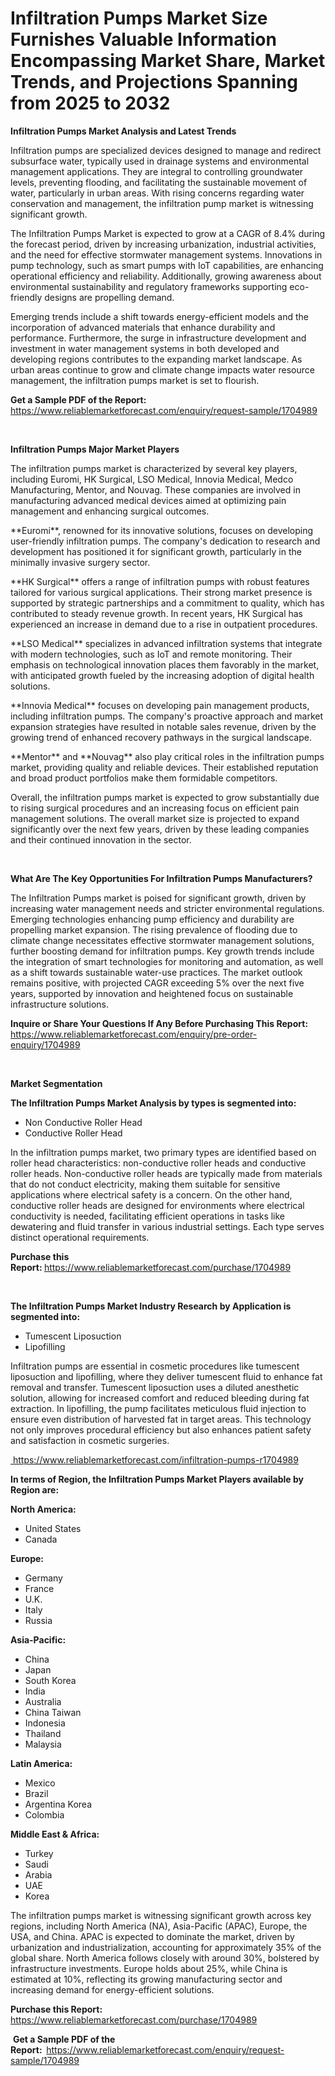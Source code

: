 <p><h1>Infiltration Pumps Market Size Furnishes Valuable Information Encompassing Market Share, Market Trends, and Projections Spanning from 2025 to 2032</h1></p><p><strong>Infiltration Pumps Market Analysis and Latest Trends</strong></p>
<p><p>Infiltration pumps are specialized devices designed to manage and redirect subsurface water, typically used in drainage systems and environmental management applications. They are integral to controlling groundwater levels, preventing flooding, and facilitating the sustainable movement of water, particularly in urban areas. With rising concerns regarding water conservation and management, the infiltration pump market is witnessing significant growth.</p><p>The Infiltration Pumps Market is expected to grow at a CAGR of 8.4% during the forecast period, driven by increasing urbanization, industrial activities, and the need for effective stormwater management systems. Innovations in pump technology, such as smart pumps with IoT capabilities, are enhancing operational efficiency and reliability. Additionally, growing awareness about environmental sustainability and regulatory frameworks supporting eco-friendly designs are propelling demand.</p><p>Emerging trends include a shift towards energy-efficient models and the incorporation of advanced materials that enhance durability and performance. Furthermore, the surge in infrastructure development and investment in water management systems in both developed and developing regions contributes to the expanding market landscape. As urban areas continue to grow and climate change impacts water resource management, the infiltration pumps market is set to flourish.</p></p>
<p><strong>Get a Sample PDF of the Report:&nbsp;</strong> <a href="https://www.reliablemarketforecast.com/enquiry/request-sample/1704989?utm_campaign=2397&utm_medium=2&utm_source=Github&utm_content=ia&utm_term=13042025&utm_id=infiltration-pumps">https://www.reliablemarketforecast.com/enquiry/request-sample/1704989</a></p>
<p>&nbsp;</p>
<p><strong>Infiltration Pumps Major Market Players</strong></p>
<p><p>The infiltration pumps market is characterized by several key players, including Euromi, HK Surgical, LSO Medical, Innovia Medical, Medco Manufacturing, Mentor, and Nouvag. These companies are involved in manufacturing advanced medical devices aimed at optimizing pain management and enhancing surgical outcomes.</p><p>**Euromi**, renowned for its innovative solutions, focuses on developing user-friendly infiltration pumps. The company's dedication to research and development has positioned it for significant growth, particularly in the minimally invasive surgery sector.</p><p>**HK Surgical** offers a range of infiltration pumps with robust features tailored for various surgical applications. Their strong market presence is supported by strategic partnerships and a commitment to quality, which has contributed to steady revenue growth. In recent years, HK Surgical has experienced an increase in demand due to a rise in outpatient procedures.</p><p>**LSO Medical** specializes in advanced infiltration systems that integrate with modern technologies, such as IoT and remote monitoring. Their emphasis on technological innovation places them favorably in the market, with anticipated growth fueled by the increasing adoption of digital health solutions.</p><p>**Innovia Medical** focuses on developing pain management products, including infiltration pumps. The company's proactive approach and market expansion strategies have resulted in notable sales revenue, driven by the growing trend of enhanced recovery pathways in the surgical landscape.</p><p>**Mentor** and **Nouvag** also play critical roles in the infiltration pumps market, providing quality and reliable devices. Their established reputation and broad product portfolios make them formidable competitors.</p><p>Overall, the infiltration pumps market is expected to grow substantially due to rising surgical procedures and an increasing focus on efficient pain management solutions. The overall market size is projected to expand significantly over the next few years, driven by these leading companies and their continued innovation in the sector.</p></p>
<p>&nbsp;</p>
<p><strong>What Are The Key Opportunities For Infiltration Pumps Manufacturers?</strong></p>
<p><p>The Infiltration Pumps market is poised for significant growth, driven by increasing water management needs and stricter environmental regulations. Emerging technologies enhancing pump efficiency and durability are propelling market expansion. The rising prevalence of flooding due to climate change necessitates effective stormwater management solutions, further boosting demand for infiltration pumps. Key growth trends include the integration of smart technologies for monitoring and automation, as well as a shift towards sustainable water-use practices. The market outlook remains positive, with projected CAGR exceeding 5% over the next five years, supported by innovation and heightened focus on sustainable infrastructure solutions.</p></p>
<p><strong>Inquire or Share Your Questions If Any Before Purchasing This Report:</strong> <a href="https://www.reliablemarketforecast.com/enquiry/pre-order-enquiry/1704989?utm_campaign=2397&utm_medium=2&utm_source=Github&utm_content=ia&utm_term=13042025&utm_id=infiltration-pumps">https://www.reliablemarketforecast.com/enquiry/pre-order-enquiry/1704989</a></p>
<p>&nbsp;</p>
<p><strong>Market Segmentation</strong></p>
<p><strong>The Infiltration Pumps Market Analysis by types is segmented into:</strong></p>
<p><ul><li>Non Conductive Roller Head</li><li>Conductive Roller Head</li></ul></p>
<p><p>In the infiltration pumps market, two primary types are identified based on roller head characteristics: non-conductive roller heads and conductive roller heads. Non-conductive roller heads are typically made from materials that do not conduct electricity, making them suitable for sensitive applications where electrical safety is a concern. On the other hand, conductive roller heads are designed for environments where electrical conductivity is needed, facilitating efficient operations in tasks like dewatering and fluid transfer in various industrial settings. Each type serves distinct operational requirements.</p></p>
<p><strong>Purchase this Report:&nbsp;</strong><a href="https://www.reliablemarketforecast.com/purchase/1704989?utm_campaign=2397&utm_medium=2&utm_source=Github&utm_content=ia&utm_term=13042025&utm_id=infiltration-pumps">https://www.reliablemarketforecast.com/purchase/1704989</a></p>
<p>&nbsp;</p>
<p><strong>The Infiltration Pumps Market Industry Research by Application is segmented into:</strong></p>
<p><ul><li>Tumescent Liposuction</li><li>Lipofilling</li></ul></p>
<p><p>Infiltration pumps are essential in cosmetic procedures like tumescent liposuction and lipofilling, where they deliver tumescent fluid to enhance fat removal and transfer. Tumescent liposuction uses a diluted anesthetic solution, allowing for increased comfort and reduced bleeding during fat extraction. In lipofilling, the pump facilitates meticulous fluid injection to ensure even distribution of harvested fat in target areas. This technology not only improves procedural efficiency but also enhances patient safety and satisfaction in cosmetic surgeries.</p></p>
<p><a href="https://www.reliablemarketforecast.com/infiltration-pumps-r1704989?utm_campaign=2397&utm_medium=2&utm_source=Github&utm_content=ia&utm_term=13042025&utm_id=infiltration-pumps">&nbsp;https://www.reliablemarketforecast.com/infiltration-pumps-r1704989</a></p>
<p><strong>In terms of Region, the Infiltration Pumps Market Players available by Region are:</strong></p>
<p>
    <p> <strong> North America: </strong>
        <ul>
            <li>United States</li>
            <li>Canada</li>
        </ul>
        </p> 
    <p> <strong> Europe: </strong>
        <ul>
            <li>Germany</li>
            <li>France</li>
            <li>U.K.</li>
            <li>Italy</li>
            <li>Russia</li>
        </ul>
        </p> 
    <p> <strong> Asia-Pacific: </strong>
        <ul>
            <li>China</li>
            <li>Japan</li>
            <li>South Korea</li>
            <li>India</li>
            <li>Australia</li>
            <li>China Taiwan</li>
            <li>Indonesia</li>
            <li>Thailand</li>
            <li>Malaysia</li>
        </ul>
        </p> 
    <p> <strong> Latin America: </strong>
        <ul>
            <li>Mexico</li>
            <li>Brazil</li>
            <li>Argentina Korea</li>
            <li>Colombia</li>
        </ul>
        </p> 
    <p> <strong> Middle East & Africa: </strong>
        <ul>
            <li>Turkey</li>
            <li>Saudi</li>
            <li>Arabia</li>
            <li>UAE</li>
            <li>Korea</li>
        </ul>
    </p>
    </p>
<p><p>The infiltration pumps market is witnessing significant growth across key regions, including North America (NA), Asia-Pacific (APAC), Europe, the USA, and China. APAC is expected to dominate the market, driven by urbanization and industrialization, accounting for approximately 35% of the global share. North America follows closely with around 30%, bolstered by infrastructure investments. Europe holds about 25%, while China is estimated at 10%, reflecting its growing manufacturing sector and increasing demand for energy-efficient solutions.</p></p>
<p><strong>Purchase this Report: </strong><a href="https://www.reliablemarketforecast.com/purchase/1704989?utm_campaign=2397&utm_medium=2&utm_source=Github&utm_content=ia&utm_term=13042025&utm_id=infiltration-pumps">https://www.reliablemarketforecast.com/purchase/1704989</a></p>
<p>&nbsp;<strong>Get a Sample PDF of the Report:&nbsp;&nbsp;</strong><a href="https://www.reliablemarketforecast.com/enquiry/request-sample/1704989?utm_campaign=2397&utm_medium=2&utm_source=Github&utm_content=ia&utm_term=13042025&utm_id=infiltration-pumps">https://www.reliablemarketforecast.com/enquiry/request-sample/1704989</a></p>
<p><strong></strong></p>
<p><p></p><p></p><p></p></p>